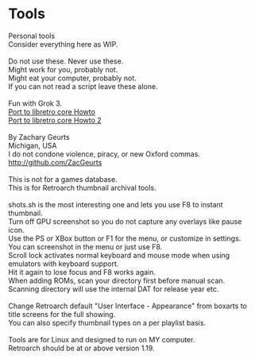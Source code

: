# Tools
Personal tools<BR />
Consider everything here as WIP.<BR />
<BR />
Do not use these. Never use these.<BR />
Might work for you, probably not.<BR />
Might eat your computer, probably not.<BR />
If you can not read a script leave these alone.<BR />
<BR />
Fun with Grok 3.<BR />
<a href="https://zacgeurts.github.io/tools/docs/Port%20libretro%20howto.html">Port to libretro core Howto</a><BR />
<a href="https://zacgeurts.github.io/tools/docs/Port%20libretro%20howto%202.html">Port to libretro core Howto 2</a><BR />
<BR />
By Zachary Geurts<BR />
Michigan, USA<BR />
I do not condone violence, piracy, or new Oxford commas.<BR />
http://github.com/ZacGeurts<BR />
<BR />
This is not for a games database.<BR />
This is for Retroarch thumbnail archival tools.<BR />
<BR />
shots.sh is the most interesting one and lets you use F8 to instant thumbnail.<BR />
Turn off GPU screenshot so you do not capture any overlays like pause icon.<BR />
Use the PS or XBox button or F1 for the menu, or customize in settings.<BR />
You can screenshot in the menu or just use F8.<BR />
Scroll lock activates normal keyboard and mouse mode when using emulators with keyboard support.<BR />
Hit it again to lose focus and F8 works again.<BR />
When adding ROMs, scan your directory first before manual scan.<BR />
Scanning directory will use the internal DAT for release year etc.<BR />
<BR />
Change Retroarch default "User Interface - Appearance" from boxarts to title screens for the full showing.<BR />
You can also specify thumbnail types on a per playlist basis.<BR />
<BR />
Tools are for Linux and designed to run on MY computer.<BR />
Retroarch should be at or above version 1.19.<BR />
